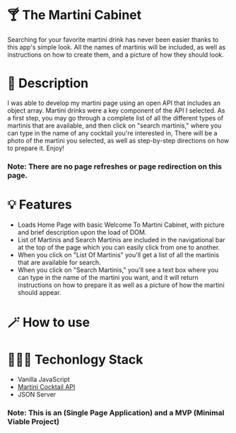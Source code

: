 # 🍸  The Martini Cabinet
Searching for your favorite martini drink has never been easier thanks to this app's simple look.
All the names of martinis will be included, as well as instructions on how to create them, and a picture of how they should look.



# 🚀  Description
I was able to develop my martini page using an open API that includes an object array.
 Martini drinks were a key component of the API I selected. As a first step, 
 you may go through a complete list of all the different types of martinis that are available, and then click on "search martinis,"
where you can type in the name of any cocktail you're interested in, There will be a photo of the martini you selected, 
as well as step-by-step directions on how to prepare it.
Enjoy! 

### Note: There are no page refreshes or page redirection on this page.

# 💡 Features

* Loads Home Page with basic Welcome To Martini Cabinet, with picture and brief description upon the load of DOM.
* List of Martinis and Search Martinis are included in the navigational bar at the top of the page which you can easily click from one to another.
* When you click on "List Of Martinis" you'll get a list of all the martinis that are available for search.
* When you click on "Search Martinis," you'll see a text box where you can type in the name of the martini you want, and it will return instructions on how to prepare it as well as a picture of how the martini should appear.

# 🪄  How to use


# 👩🏽‍💻 Techonlogy Stack
* Vanilla JavaScript
* <a href=" https://www.thecocktaildb.com/api/json/v1/1/search.php?s=martini">Martini Cocktail API</a>
* JSON Server
### Note: This is an (Single Page Application) and a MVP (Minimal Viable Project)